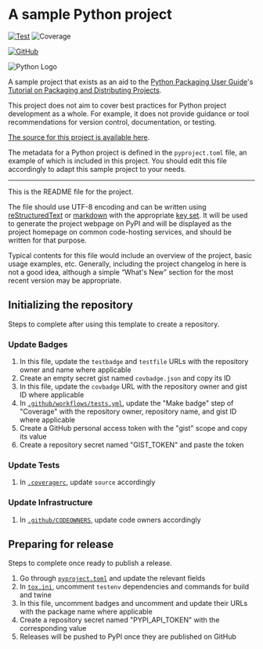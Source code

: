 # A sample Python project

<!-- [![PyPI][versionbadge]][packageurl] -->
[![Test][testbadge]][testfile]
![Coverage][covbadge]

<!-- ![PyPI - Python Version][pyversionbadge] -->
[![GitHub][licensebadge]][licenseurl]

![Python Logo](https://www.python.org/static/community_logos/python-logo.png "Sample inline image")

A sample project that exists as an aid to the [Python Packaging User
Guide][packaging guide]'s [Tutorial on Packaging and Distributing
Projects][distribution tutorial].

This project does not aim to cover best practices for Python project
development as a whole. For example, it does not provide guidance or tool
recommendations for version control, documentation, or testing.

[The source for this project is available here][src].

The metadata for a Python project is defined in the `pyproject.toml` file,
an example of which is included in this project. You should edit this file
accordingly to adapt this sample project to your needs.

---

This is the README file for the project.

The file should use UTF-8 encoding and can be written using
[reStructuredText][rst] or [markdown][md] with the appropriate [key set][md
use]. It will be used to generate the project webpage on PyPI and will be
displayed as the project homepage on common code-hosting services, and should be
written for that purpose.

Typical contents for this file would include an overview of the project, basic
usage examples, etc. Generally, including the project changelog in here is not a
good idea, although a simple “What's New” section for the most recent version
may be appropriate.

## Initializing the repository

Steps to complete after using this template to create a repository.

### Update Badges

1. In this file, update the `testbadge` and `testfile` URLs with the repository owner and name where applicable
2. Create an empty secret gist named `covbadge.json` and copy its ID
3. In this file, update the `covbadge` URL with the repository owner and gist ID where applicable
4. In [`.github/workflows/tests.yml`](.github/workflows/test.yml), update the "Make badge" step of "Coverage" with the
   repository owner, repository name, and gist ID where applicable
5. Create a GitHub personal access token with the "gist" scope and copy its value
6. Create a repository secret named "GIST_TOKEN" and paste the token

### Update Tests

1. In [`.coveragerc`](.coveragerc), update `source` accordingly

### Update Infrastructure

1. In [`.github/CODEOWNERS`](.github/CODEOWNERS), update code owners accordingly

## Preparing for release

Steps to complete once ready to publish a release.

1. Go through [`pyproject.toml`](pyproject.toml) and update the relevant fields
2. In [`tox.ini`](tox.ini), uncomment `testenv` dependencies and commands for build and twine
3. In this file, uncomment badges and uncomment and update their URLs with the package name where applicable
4. Create a repository secret named "PYPI_API_TOKEN" with the corresponding value
5. Releases will be pushed to PyPI once they are published on GitHub

<!-- [versionbadge]: https://img.shields.io/pypi/v/sample -->
<!-- [packageurl]: https://pypi.org/project/sample/ -->
[testbadge]: https://github.com/patrick-5546/sampleproject/actions/workflows/test.yml/badge.svg
[testfile]: https://github.com/patrick-5546/sampleproject/actions/workflows/test.yml
[covbadge]: https://img.shields.io/endpoint?url=https://gist.githubusercontent.com/patrick-5546/845b19d91f3d03c94677f6fae6eb414c/raw/covbadge.json
<!-- [pyversionbadge]: https://img.shields.io/pypi/pyversions/sample -->
[licensebadge]: https://img.shields.io/github/license/patrick-5546/sampleproject
[licenseurl]: https://github.com/patrick-5546/sampleproject/blob/update-infra/LICENSE
[packaging guide]: https://packaging.python.org
[distribution tutorial]: https://packaging.python.org/tutorials/packaging-projects/
[src]: https://github.com/pypa/sampleproject
[rst]: http://docutils.sourceforge.net/rst.html
[md]: https://tools.ietf.org/html/rfc7764#section-3.5 "CommonMark variant"
[md use]: https://packaging.python.org/specifications/core-metadata/#description-content-type-optional

